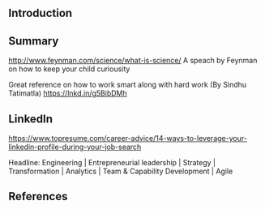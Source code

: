 ## Introduction


## Summary


http://www.feynman.com/science/what-is-science/ A speach by Feynman on how to keep your child curiousity




Great reference on how to work smart along with hard work (By Sindhu Tatimatla)
https://lnkd.in/g5BibDMh


## LinkedIn

https://www.topresume.com/career-advice/14-ways-to-leverage-your-linkedin-profile-during-your-job-search

Headline:
Engineering | Entrepreneurial leadership | Strategy | Transformation | Analytics | Team & Capability Development | Agile

## References

